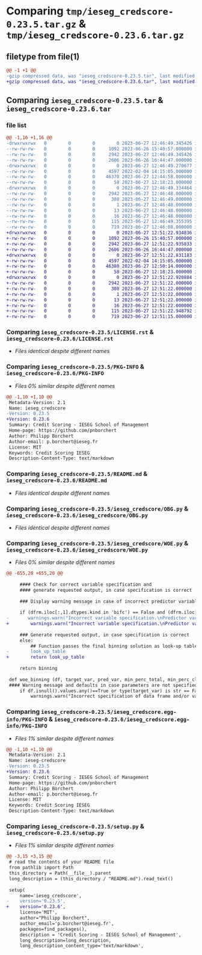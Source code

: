 # Comparing `tmp/ieseg_credscore-0.23.5.tar.gz` & `tmp/ieseg_credscore-0.23.6.tar.gz`

## filetype from file(1)

```diff
@@ -1 +1 @@
-gzip compressed data, was "ieseg_credscore-0.23.5.tar", last modified: Tue Jun 27 12:46:49 2023, max compression
+gzip compressed data, was "ieseg_credscore-0.23.6.tar", last modified: Tue Jun 27 12:51:22 2023, max compression
```

## Comparing `ieseg_credscore-0.23.5.tar` & `ieseg_credscore-0.23.6.tar`

### file list

```diff
@@ -1,16 +1,16 @@
-drwxrwxrwx   0        0        0        0 2023-06-27 12:46:49.345426 ieseg_credscore-0.23.5/
--rw-rw-rw-   0        0        0     1092 2023-06-26 15:40:57.000000 ieseg_credscore-0.23.5/LICENSE.rst
--rw-rw-rw-   0        0        0     2942 2023-06-27 12:46:49.345426 ieseg_credscore-0.23.5/PKG-INFO
--rw-rw-rw-   0        0        0     2606 2023-06-26 16:44:47.000000 ieseg_credscore-0.23.5/README.md
-drwxrwxrwx   0        0        0        0 2023-06-27 12:46:49.270677 ieseg_credscore-0.23.5/ieseg_credscore/
--rw-rw-rw-   0        0        0     4597 2022-02-04 14:15:05.000000 ieseg_credscore-0.23.5/ieseg_credscore/OBG.py
--rw-rw-rw-   0        0        0    46370 2023-06-27 12:44:58.000000 ieseg_credscore-0.23.5/ieseg_credscore/WOE.py
--rw-rw-rw-   0        0        0       58 2023-06-27 12:18:23.000000 ieseg_credscore-0.23.5/ieseg_credscore/__init__.py
-drwxrwxrwx   0        0        0        0 2023-06-27 12:46:49.334464 ieseg_credscore-0.23.5/ieseg_credscore.egg-info/
--rw-rw-rw-   0        0        0     2942 2023-06-27 12:46:48.000000 ieseg_credscore-0.23.5/ieseg_credscore.egg-info/PKG-INFO
--rw-rw-rw-   0        0        0      308 2023-06-27 12:46:49.000000 ieseg_credscore-0.23.5/ieseg_credscore.egg-info/SOURCES.txt
--rw-rw-rw-   0        0        0        1 2023-06-27 12:46:48.000000 ieseg_credscore-0.23.5/ieseg_credscore.egg-info/dependency_links.txt
--rw-rw-rw-   0        0        0       13 2023-06-27 12:46:48.000000 ieseg_credscore-0.23.5/ieseg_credscore.egg-info/requires.txt
--rw-rw-rw-   0        0        0       16 2023-06-27 12:46:48.000000 ieseg_credscore-0.23.5/ieseg_credscore.egg-info/top_level.txt
--rw-rw-rw-   0        0        0      115 2023-06-27 12:46:49.355395 ieseg_credscore-0.23.5/setup.cfg
--rw-rw-rw-   0        0        0      719 2023-06-27 12:46:08.000000 ieseg_credscore-0.23.5/setup.py
+drwxrwxrwx   0        0        0        0 2023-06-27 12:51:22.934836 ieseg_credscore-0.23.6/
+-rw-rw-rw-   0        0        0     1092 2023-06-26 15:40:57.000000 ieseg_credscore-0.23.6/LICENSE.rst
+-rw-rw-rw-   0        0        0     2942 2023-06-27 12:51:22.935833 ieseg_credscore-0.23.6/PKG-INFO
+-rw-rw-rw-   0        0        0     2606 2023-06-26 16:44:47.000000 ieseg_credscore-0.23.6/README.md
+drwxrwxrwx   0        0        0        0 2023-06-27 12:51:22.831183 ieseg_credscore-0.23.6/ieseg_credscore/
+-rw-rw-rw-   0        0        0     4597 2022-02-04 14:15:05.000000 ieseg_credscore-0.23.6/ieseg_credscore/OBG.py
+-rw-rw-rw-   0        0        0    46380 2023-06-27 12:50:14.000000 ieseg_credscore-0.23.6/ieseg_credscore/WOE.py
+-rw-rw-rw-   0        0        0       58 2023-06-27 12:18:23.000000 ieseg_credscore-0.23.6/ieseg_credscore/__init__.py
+drwxrwxrwx   0        0        0        0 2023-06-27 12:51:22.920884 ieseg_credscore-0.23.6/ieseg_credscore.egg-info/
+-rw-rw-rw-   0        0        0     2942 2023-06-27 12:51:22.000000 ieseg_credscore-0.23.6/ieseg_credscore.egg-info/PKG-INFO
+-rw-rw-rw-   0        0        0      308 2023-06-27 12:51:22.000000 ieseg_credscore-0.23.6/ieseg_credscore.egg-info/SOURCES.txt
+-rw-rw-rw-   0        0        0        1 2023-06-27 12:51:22.000000 ieseg_credscore-0.23.6/ieseg_credscore.egg-info/dependency_links.txt
+-rw-rw-rw-   0        0        0       13 2023-06-27 12:51:22.000000 ieseg_credscore-0.23.6/ieseg_credscore.egg-info/requires.txt
+-rw-rw-rw-   0        0        0       16 2023-06-27 12:51:22.000000 ieseg_credscore-0.23.6/ieseg_credscore.egg-info/top_level.txt
+-rw-rw-rw-   0        0        0      115 2023-06-27 12:51:22.948792 ieseg_credscore-0.23.6/setup.cfg
+-rw-rw-rw-   0        0        0      719 2023-06-27 12:51:15.000000 ieseg_credscore-0.23.6/setup.py
```

### Comparing `ieseg_credscore-0.23.5/LICENSE.rst` & `ieseg_credscore-0.23.6/LICENSE.rst`

 * *Files identical despite different names*

### Comparing `ieseg_credscore-0.23.5/PKG-INFO` & `ieseg_credscore-0.23.6/PKG-INFO`

 * *Files 0% similar despite different names*

```diff
@@ -1,10 +1,10 @@
 Metadata-Version: 2.1
 Name: ieseg_credscore
-Version: 0.23.5
+Version: 0.23.6
 Summary: Credit Scoring - IESEG School of Management
 Home-page: https://github.com/pnborchert
 Author: Philipp Borchert
 Author-email: p.borchert@ieseg.fr
 License: MIT
 Keywords: Credit Scoring IESEG
 Description-Content-Type: text/markdown
```

### Comparing `ieseg_credscore-0.23.5/README.md` & `ieseg_credscore-0.23.6/README.md`

 * *Files identical despite different names*

### Comparing `ieseg_credscore-0.23.5/ieseg_credscore/OBG.py` & `ieseg_credscore-0.23.6/ieseg_credscore/OBG.py`

 * *Files identical despite different names*

### Comparing `ieseg_credscore-0.23.5/ieseg_credscore/WOE.py` & `ieseg_credscore-0.23.6/ieseg_credscore/WOE.py`

 * *Files 0% similar despite different names*

```diff
@@ -655,20 +655,20 @@
              
     #### Check for correct variable specification and
     #### generate requested output, in case specification is correct
     
     ### Display warning message in case of incorrect predictor variable specification
     
     if (dfrm.iloc[:,1].dtypes.kind in 'bifc') == False and (dfrm.iloc[:,1].dtypes=="category")==False:
-    	warnings.warn("Incorrect variable specification.\nPredictor variable needs to be a numeric variable or a factor.")
+        warnings.warn("Incorrect variable specification.\nPredictor variable needs to be a numeric variable or a factor.")
 
     ### Generate requested output, in case specification is correct
     else:
         ## Function passes the final binning solution as look-up table
-        look_up_table
+        return look_up_table
         
     return binning
 
 def woe_binning (df, target_var, pred_var, min_perc_total, min_perc_class, stop_limit, abbrev_fact_levels, event_class):
 #### Warning message and defaults in case parameters are not specified
     if df.isnull().values.any()==True or type(target_var) is str == False or type(pred_var) is str == False:
         warnings.warn("Incorrect specification of data frame and/or variables.")
```

### Comparing `ieseg_credscore-0.23.5/ieseg_credscore.egg-info/PKG-INFO` & `ieseg_credscore-0.23.6/ieseg_credscore.egg-info/PKG-INFO`

 * *Files 1% similar despite different names*

```diff
@@ -1,10 +1,10 @@
 Metadata-Version: 2.1
 Name: ieseg-credscore
-Version: 0.23.5
+Version: 0.23.6
 Summary: Credit Scoring - IESEG School of Management
 Home-page: https://github.com/pnborchert
 Author: Philipp Borchert
 Author-email: p.borchert@ieseg.fr
 License: MIT
 Keywords: Credit Scoring IESEG
 Description-Content-Type: text/markdown
```

### Comparing `ieseg_credscore-0.23.5/setup.py` & `ieseg_credscore-0.23.6/setup.py`

 * *Files 1% similar despite different names*

```diff
@@ -3,15 +3,15 @@
 # read the contents of your README file
 from pathlib import Path
 this_directory = Path(__file__).parent
 long_description = (this_directory / "README.md").read_text()
 
 setup(
     name='ieseg_credscore',
-    version='0.23.5',
+    version='0.23.6',
     license='MIT',
     author="Philipp Borchert",
     author_email='p.borchert@ieseg.fr',
     packages=find_packages(),
     description = 'Credit Scoring - IESEG School of Management',
     long_description=long_description,
     long_description_content_type='text/markdown',
```

